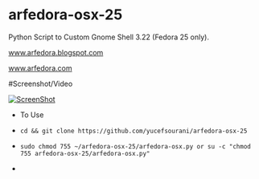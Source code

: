# arfedora-osx-25
Python Script to  Custom Gnome Shell 3.22 (Fedora 25 only).


www.arfedora.blogspot.com

www.arfedora.com


#Screenshot/Video

[![ScreenShot](image)](video)

* To Use 
 * ``` cd && git clone https://github.com/yucefsourani/arfedora-osx-25 ```

 * ``` sudo chmod 755 ~/arfedora-osx-25/arfedora-osx.py or su -c "chmod 755 arfedora-osx-25/arfedora-osx.py" ```

 * ``` ~/arfedora-osx-25/arfedora-osx.py
